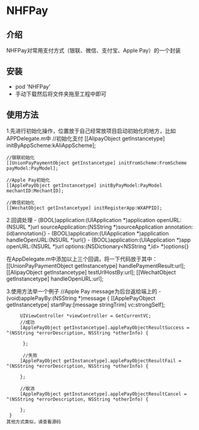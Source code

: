 # NHFPay
<h2>介绍</h2>
<p>NHFPay对常用支付方式（银联、微信、支付宝、Apple Pay）的一个封装</p>
<h2>安装</h2>
<ul>
<li>pod 'NHFPay'</li>
<li>手动下载然后将文件夹拖至工程中即可</li>
</ul>

<h2>使用方法</h2>

1.先进行初始化操作，位置放于自己经常放项目启动初始化的地方，比如APPDelegate.m中
    //初始化支付
    [[AlipayObject getInstancetype] initByAppScheme:kAliAppScheme];
    
    //银联初始化
    [[UnionPayPaymentObject getInstancetype] initFromScheme:FromScheme payModel:PayModel];
    
    //Apple Pay初始化
    [[ApplePayObject getInstancetype] initByPayModel:PayModel mechantID:MechantID];
    
    //微信初始化
    [[WechatObject getInstancetype] initRegisterApp:WXAPPID];

2.回调处理
     - (BOOL)application:(UIApplication *)application openURL:(NSURL *)url sourceApplication:(NSString *)sourceApplication annotation:(id)annotation{}
     - (BOOL)application:(UIApplication *)application handleOpenURL:(NSURL *)url{}
     - (BOOL)application:(UIApplication *)app openURL:(NSURL *)url options:(NSDictionary<NSString *,id> *)options{}

在AppDelegate.m中添加以上三个回调，将一下代码放于其中：
    [[UnionPayPaymentObject getInstancetype] handlePaymentResult:url];
    [[AlipayObject getInstancetype] testUrlHostBy:url];
    [[WechatObject getInstancetype] handleOpenURL:url];

3.使用方法举一个例子
     //Apple Pay message为后台返给端上的
     - (void)applePayBy:(NSString *)message {
         [[ApplePayObject getInstancetype] startPay:[message stringTrim] vc:strongSelf];
         
         UIViewController *viewController = GetCurrentVC;
         //成功
         [ApplePayObject getInstancetype].applePayObjectResultSuccess = ^(NSString *errorDescription, NSString *otherInfo) {

          };
    
          //失败
         [ApplePayObject getInstancetype].applePayObjectResultFail = ^(NSString *errorDescription, NSString *otherInfo) {

         };
    
         //取消
         [ApplePayObject getInstancetype].applePayObjectResultCancel = ^(NSString *errorDescription, NSString *otherInfo) {

         };
     }
	其他方式类似，请查看源码










